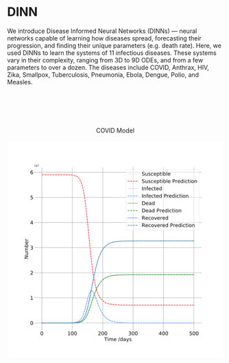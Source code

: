 # DINN
We introduce Disease Informed Neural Networks (DINNs) — neural networks capable of learning how diseases spread, forecasting their progression, and finding their unique parameters (e.g. death rate). Here, we used DINNs to learn the systems of 11 infectious diseases. These systems vary in their complexity, ranging from 3D to 9D ODEs, and from a few parameters to over a dozen. The diseases include COVID, Anthrax, HIV, Zika, Smallpox, Tuberculosis, Pneumonia, Ebola, Dengue, Polio, and Measles.

<br/><br/>
<br/><br/>

<p align="center">
  COVID Model
  <br/><br/>
  <img src="https://github.com/Shaier/DINN/blob/master/Diseases/COVID/COVID.png" width="512" title="Github Logo">
</p>

<!-- ![COVID Model](https://github.com/Shaier/DINN/blob/master/Diseases/COVID/COVID.png) -->

